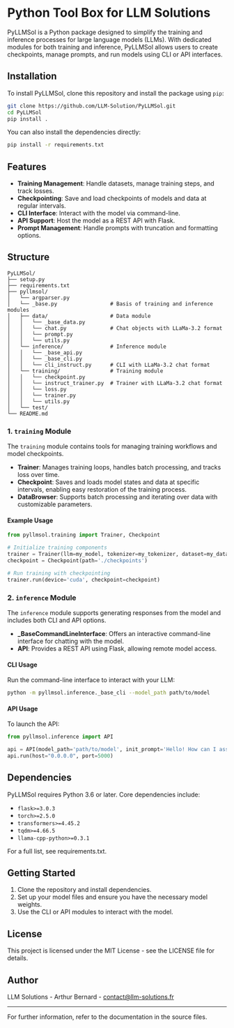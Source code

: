 # Python Tool Box for LLM Solutions

PyLLMSol is a Python package designed to simplify the training and inference processes for large language models (LLMs). With dedicated modules for both training and inference, PyLLMSol allows users to create checkpoints, manage prompts, and run models using CLI or API interfaces.

## Installation

To install PyLLMSol, clone this repository and install the package using `pip`:

```bash
git clone https://github.com/LLM-Solution/PyLLMSol.git
cd PyLLMSol
pip install .
```

You can also install the dependencies directly:

```bash
pip install -r requirements.txt
```

## Features

- **Training Management**: Handle datasets, manage training steps, and track losses.
- **Checkpointing**: Save and load checkpoints of models and data at regular intervals.
- **CLI Interface**: Interact with the model via command-line.
- **API Support**: Host the model as a REST API with Flask.
- **Prompt Management**: Handle prompts with truncation and formatting options.


## Structure

```plaintext
PyLLMSol/
├── setup.py
├── requirements.txt
├── pyllmsol/
│   └── argparser.py
│   └── _base.py                 # Basis of training and inference modules
│   ├── data/                    # Data module
│   │   └── _base_data.py
│   │   └── chat.py              # Chat objects with LLaMa-3.2 format
│   │   └── prompt.py
│   │   └── utils.py
│   └── inference/               # Inference module
│   │   └── _base_api.py
│   │   └── _base_cli.py
│   │   └── cli_instruct.py      # CLI with LLaMa-3.2 chat format
│   └── training/                # Training module
│   │   └── checkpoint.py
│   │   └── instruct_trainer.py  # Trainer with LLaMa-3.2 chat format
│   │   └── loss.py
│   │   └── trainer.py
│   │   └── utils.py
│   └── test/
└── README.md
```

### 1. `training` Module

The `training` module contains tools for managing training workflows and model checkpoints.

- **Trainer**: Manages training loops, handles batch processing, and tracks loss over time.
- **Checkpoint**: Saves and loads model states and data at specific intervals, enabling easy restoration of the training process.
- **DataBrowser**: Supports batch processing and iterating over data with customizable parameters.

#### Example Usage

```python
from pyllmsol.training import Trainer, Checkpoint

# Initialize training components
trainer = Trainer(llm=my_model, tokenizer=my_tokenizer, dataset=my_data, batch_size=16)
checkpoint = Checkpoint(path='./checkpoints')

# Run training with checkpointing
trainer.run(device='cuda', checkpoint=checkpoint)
```

### 2. `inference` Module

The `inference` module supports generating responses from the model and includes both CLI and API options.

- **_BaseCommandLineInterface**: Offers an interactive command-line interface for chatting with the model.
- **API**: Provides a REST API using Flask, allowing remote model access.

#### CLI Usage

Run the command-line interface to interact with your LLM:

```bash
python -m pyllmsol.inference._base_cli --model_path path/to/model
```

#### API Usage

To launch the API:

```python
from pyllmsol.inference import API

api = API(model_path='path/to/model', init_prompt='Hello! How can I assist you?')
api.run(host="0.0.0.0", port=5000)
```

## Dependencies

PyLLMSol requires Python 3.6 or later. Core dependencies include:

- `flask>=3.0.3`
- `torch>=2.5.0`
- `transformers>=4.45.2`
- `tqdm>=4.66.5`
- `llama-cpp-python>=0.3.1`

For a full list, see requirements.txt.

## Getting Started

1. Clone the repository and install dependencies.
2. Set up your model files and ensure you have the necessary model weights.
3. Use the CLI or API modules to interact with the model.

## License

This project is licensed under the MIT License - see the LICENSE file for details.

## Author

LLM Solutions - Arthur Bernard - contact@llm-solutions.fr

___

For further information, refer to the documentation in the source files.

